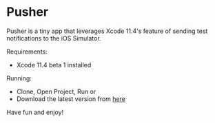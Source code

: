 # Pusher

Pusher is a tiny app that leverages Xcode 11.4's feature of sending test notifications to the iOS Simulator.

Requirements: 
* Xcode 11.4 beta 1 installed

Running:
* Clone, Open Project, Run
or
* Download the latest version from [here](https://github.com/trusk89/Pusher/tags)

Have fun and enjoy!

